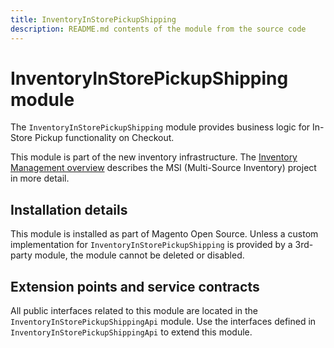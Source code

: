 ```yaml
---
title: InventoryInStorePickupShipping
description: README.md contents of the module from the source code
---
```


# InventoryInStorePickupShipping module

The `InventoryInStorePickupShipping` module provides business logic for In-Store Pickup functionality on Checkout.

This module is part of the new inventory infrastructure. The
[Inventory Management overview](https://devdocs.magento.com/guides/v2.4/inventory/index.html)
describes the MSI (Multi-Source Inventory) project in more detail.

## Installation details

This module is installed as part of Magento Open Source. Unless a custom implementation for `InventoryInStorePickupShipping`
is provided by a 3rd-party module, the module cannot be deleted or disabled.

## Extension points and service contracts

All public interfaces related to this module are located in the `InventoryInStorePickupShippingApi` module.
Use the interfaces defined in `InventoryInStorePickupShippingApi` to extend this module.

